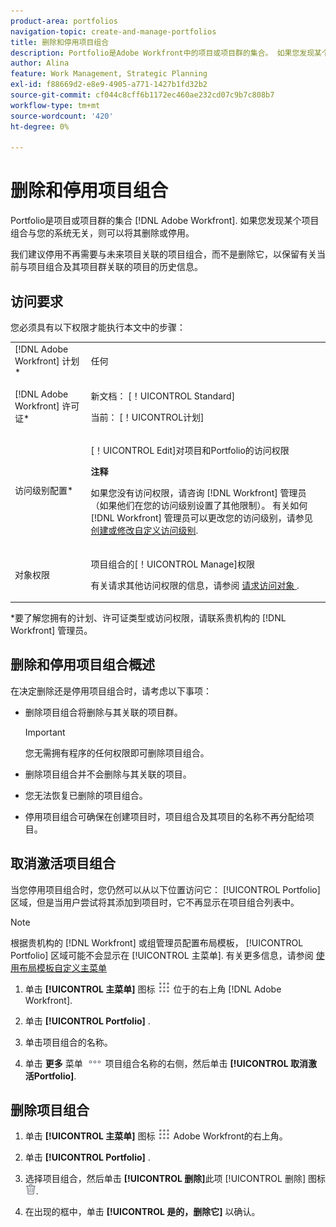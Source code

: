 ```yaml
---
product-area: portfolios
navigation-topic: create-and-manage-portfolios
title: 删除和停用项目组合
description: Portfolio是Adobe Workfront中的项目或项目群的集合。 如果您发现某个项目组合与您的系统无关，则可以将其删除或停用。
author: Alina
feature: Work Management, Strategic Planning
exl-id: f88669d2-e8e9-4905-a771-1427b1fd32b2
source-git-commit: cf044c8cff6b1172ec460ae232cd07c9b7c808b7
workflow-type: tm+mt
source-wordcount: '420'
ht-degree: 0%

---
```


# 删除和停用项目组合

<!--Audited: 01/2024-->

Portfolio是项目或项目群的集合 [!DNL Adobe Workfront]. 如果您发现某个项目组合与您的系统无关，则可以将其删除或停用。

我们建议停用不再需要与未来项目关联的项目组合，而不是删除它，以保留有关当前与项目组合及其项目群关联的项目的历史信息。

## 访问要求

您必须具有以下权限才能执行本文中的步骤：

<table style="table-layout:auto"> 
 <col> 
 <col> 
 <tbody> 
  <tr> 
   <td role="rowheader">[!DNL Adobe Workfront] 计划*</td> 
   <td> <p>任何 </p> </td> 
  </tr> 
  <tr> 
   <td role="rowheader">[!DNL Adobe Workfront] 许可证*</td> 
   <td> <p>新文档： [！UICONTROL Standard] </p>
   <p>当前： [！UICONTROL计划] </p> </td> 
  </tr> 
  <tr> 
   <td role="rowheader">访问级别配置*</td> 
   <td> <p>[！UICONTROL Edit]对项目和Portfolio的访问权限</p> <p><b>注释</b></p> <p> 如果您没有访问权限，请咨询 [!DNL Workfront] 管理员（如果他们在您的访问级别设置了其他限制）。 有关如何 [!DNL Workfront] 管理员可以更改您的访问级别，请参见 <a href="../../../administration-and-setup/add-users/configure-and-grant-access/create-modify-access-levels.md" class="MCXref xref">创建或修改自定义访问级别</a>.</p> </td> 
  </tr> 
  <tr> 
   <td role="rowheader">对象权限</td> 
   <td> <p>项目组合的[！UICONTROL Manage]权限 </p> <p>有关请求其他访问权限的信息，请参阅 <a href="../../../workfront-basics/grant-and-request-access-to-objects/request-access.md" class="MCXref xref">请求访问对象 </a>.</p> </td> 
  </tr> 
 </tbody> 
</table>

&#42;要了解您拥有的计划、许可证类型或访问权限，请联系贵机构的 [!DNL Workfront] 管理员。

## 删除和停用项目组合概述

在决定删除还是停用项目组合时，请考虑以下事项：

* 删除项目组合将删除与其关联的项目群。

  >[!IMPORTANT]
  >
  >您无需拥有程序的任何权限即可删除项目组合。

* 删除项目组合并不会删除与其关联的项目。
* 您无法恢复已删除的项目组合。
* 停用项目组合可确保在创建项目时，项目组合及其项目的名称不再分配给项目。

## 取消激活项目组合

当您停用项目组合时，您仍然可以从以下位置访问它： [!UICONTROL Portfolio] 区域，但是当用户尝试将其添加到项目时，它不再显示在项目组合列表中。

>[!NOTE]
>
>根据贵机构的 [!DNL Workfront] 或组管理员配置布局模板， [!UICONTROL Portfolio] 区域可能不会显示在 [!UICONTROL 主菜单]. 有关更多信息，请参阅 [使用布局模板自定义主菜单](../../../administration-and-setup/customize-workfront/use-layout-templates/customize-main-menu.md)

1. 单击 **[!UICONTROL 主菜单]** 图标 ![](assets/main-menu-icon.png) 位于的右上角 [!DNL Adobe Workfront].

1. 单击 **[!UICONTROL Portfolio]** .
1. 单击项目组合的名称。
1. 单击 **更多** 菜单 ![](assets/more-icon.png) 项目组合名称的右侧，然后单击 **[!UICONTROL 取消激活Portfolio]**.

## 删除项目组合

1. 单击 **[!UICONTROL 主菜单]** 图标 ![](assets/main-menu-icon.png) Adobe Workfront的右上角。

1. 单击 **[!UICONTROL Portfolio]** .
1. 选择项目组合，然后单击 **[!UICONTROL 删除]**&#x200B;此&#x200B;项 [!UICONTROL 删除] 图标 ![](assets/delete.png).
1. 在出现的框中，单击 **[!UICONTROL 是的，删除它]** 以确认。
